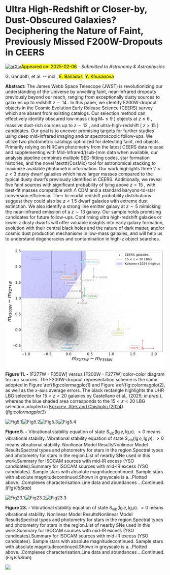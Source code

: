 <div class="macros" style="visibility:hidden;">
$\newcommand{\ensuremath}{}$
$\newcommand{\xspace}{}$
$\newcommand{\object}[1]{\texttt{#1}}$
$\newcommand{\farcs}{{.}''}$
$\newcommand{\farcm}{{.}'}$
$\newcommand{\arcsec}{''}$
$\newcommand{\arcmin}{'}$
$\newcommand{\ion}[2]{#1#2}$
$\newcommand{\textsc}[1]{\textrm{#1}}$
$\newcommand{\hl}[1]{\textrm{#1}}$
$\newcommand{\footnote}[1]{}$</div>



<div id="title">

# Ultra High-Redshift or Closer-by, Dust-Obscured Galaxies? Deciphering the Nature of Faint, Previously Missed F200W-Dropouts in CEERS

</div>
<div id="comments">

[![arXiv](https://img.shields.io/badge/arXiv-2502.02637-b31b1b.svg)](https://arxiv.org/abs/2502.02637)<mark>Appeared on: 2025-02-06</mark> -  _Submitted to Astronomy & Astrophysics_

</div>
<div id="authors">

G. Gandolfi, et al. -- incl., <mark>E. Bañados</mark>, <mark>Y. Khusanova</mark>

</div>
<div id="abstract">

**Abstract:** The James Webb Space Telescope (JWST) is revolutionizing our understanding of the Universe by unveiling faint, near-infrared dropouts previously beyond our reach, ranging from exceptionally dusty sources to galaxies up to redshift $z \sim 14$ . In this paper, we identify F200W-dropout objects in the Cosmic Evolution Early Release Science (CEERS) survey which are absent from existing catalogs. Our selection method can effectively identify obscured low-mass ( $\log \text{M}_* \leq 9$ ) objects at $z \leq 6$ , massive dust-rich sources up to $z \sim 12$ , and ultra-high-redshift ( $z > 15$ ) candidates. Our goal is to uncover promising targets for further studies using deep mid-infrared imaging and/or spectroscopic follow-ups. We utilize two photometric catalogs optimized for detecting faint, red objects. Primarily relying on NIRCam photometry from the latest CEERS data release and supplementing with Mid-Infrared/(sub-)mm data when available, our analysis pipeline combines multiple SED-fitting codes, star formation histories, and the novel \texttt{CosMix} tool for astronomical stacking to maximize available photometric information. Our work highlights three $2<z<3$ dusty dwarf galaxies which have larger masses compared to the typical dusty dwarfs previously identified in CEERS. Additionally, we reveal five faint sources with significant probability of lying above $z>15$ , with best-fit masses compatible with $\Lambda$ CDM and a standard baryons-to-star conversion efficiency. Their bi-modal redshift probability distributions suggest they could also be $z<1.5$ dwarf galaxies with extreme dust extinction. We also identify a strong line emitter galaxy at $z \sim 5$ mimicking the near-infrared emission of a $z \sim 13$ galaxy. Our sample holds promising candidates for future follow-ups. Confirming ultra high-redshift galaxies or lower-z dusty dwarfs will offer valuable insights into early galaxy formation, evolution with their central black holes and the nature of dark matter, and/or cosmic dust production mechanisms in low-mass galaxies, and will help us to understand degeneracies and contamination in high-z object searches.

</div>

<div id="div_fig1">

<img src="tmp_2502.02637/./Figures/colormag3.png" alt="Fig11" width="100%"/>

**Figure 11. -** [F277W - F356W] versus [F200W - F277W] color-color diagram for our sources. The F200W-dropout representation scheme is the same adopted in Figure \ref{fig:colormagplot1} and Figure \ref{fig:colormagplot2}, as well as the x-axis average errors. The black rectangle highlights the UHR LBG selection for $15 < z < 20$ galaxies by Castellano et al., (2025; _in prep._), whereas the blue shaded area corresponds to the $15 < z < 20$ LBG selection adopted in [Kokorev, Atek and Chisholm (2024)](). (*fig:colormagplot3*)

</div>
<div id="div_fig2">

<img src="" alt="Fig5.1" width="25%"/><img src="" alt="Fig5.2" width="25%"/><img src="" alt="Fig5.3" width="25%"/><img src="" alt="Fig5.4" width="25%"/>

**Figure 5. -** Vibrational stability equation of state
               $S_{\mathrm{vib}}(\lg e, \lg \rho)$.
               $>0$ means vibrational stability.
              Vibrational stability equation of state
               $S_{\mathrm{vib}}(\lg e, \lg \rho)$.
               $>0$ means vibrational stability.
              Nonlinear Model ResultsNonlinear Model ResultsSpectral types and photometry for stars in the
  region.Spectral types and photometry for stars in the
  region.List of nearby SNe used in this work.Summary for ISOCAM sources with mid-IR excess
(YSO candidates).Summary for ISOCAM sources with mid-IR excess
(YSO candidates). Sample stars with absolute magnitudecontinued. Sample stars with absolute magnitudecontinued.Shown in greyscale is a...Plotted above...Complexes characterisation.Line data and abundances ...Continued. (*FigVibStab*)

</div>
<div id="div_fig3">

<img src="" alt="Fig23.1" width="33%"/><img src="" alt="Fig23.2" width="33%"/><img src="" alt="Fig23.3" width="33%"/>

**Figure 23. -** Vibrational stability equation of state
               $S_{\mathrm{vib}}(\lg e, \lg \rho)$.
               $>0$ means vibrational stability.
              Nonlinear Model ResultsNonlinear Model ResultsSpectral types and photometry for stars in the
  region.Spectral types and photometry for stars in the
  region.List of nearby SNe used in this work.Summary for ISOCAM sources with mid-IR excess
(YSO candidates).Summary for ISOCAM sources with mid-IR excess
(YSO candidates). Sample stars with absolute magnitudecontinued. Sample stars with absolute magnitudecontinued.Shown in greyscale is a...Plotted above...Complexes characterisation.Line data and abundances ...Continued. (*FigVibStab*)

</div><div id="qrcode"><img src=https://api.qrserver.com/v1/create-qr-code/?size=100x100&data="https://arxiv.org/abs/2502.02637"></div>